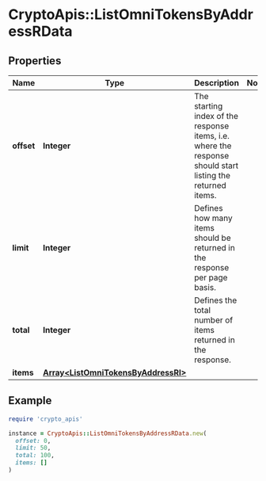 # CryptoApis::ListOmniTokensByAddressRData

## Properties

| Name | Type | Description | Notes |
| ---- | ---- | ----------- | ----- |
| **offset** | **Integer** | The starting index of the response items, i.e. where the response should start listing the returned items. |  |
| **limit** | **Integer** | Defines how many items should be returned in the response per page basis. |  |
| **total** | **Integer** | Defines the total number of items returned in the response. |  |
| **items** | [**Array&lt;ListOmniTokensByAddressRI&gt;**](ListOmniTokensByAddressRI.md) |  |  |

## Example

```ruby
require 'crypto_apis'

instance = CryptoApis::ListOmniTokensByAddressRData.new(
  offset: 0,
  limit: 50,
  total: 100,
  items: []
)
```

